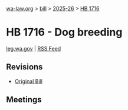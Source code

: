 [wa-law.org](/) > [bill](/bill/) > [2025-26](/bill/2025-26/) > [HB 1716](/bill/2025-26/hb/1716/)

# HB 1716 - Dog breeding
[leg.wa.gov](https://app.leg.wa.gov/billsummary?BillNumber=1716&Year=2025&Initiative=false) | [RSS Feed](./rss.xml)

## Revisions
* [Original Bill](1/)

## Meetings